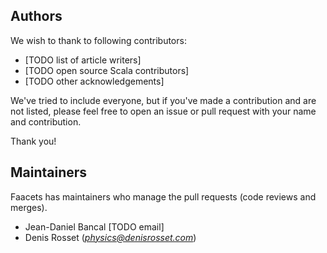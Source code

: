 ## Authors

We wish to thank to following contributors:

- [TODO list of article writers]
- [TODO open source Scala contributors]
- [TODO other acknowledgements]

We've tried to include everyone, but if you've made a contribution and are not listed, please feel free to open an issue or pull request with your name and contribution.

Thank you!

## Maintainers

Faacets has maintainers who manage the pull requests (code reviews and merges).

- Jean-Daniel Bancal [TODO email]
- Denis Rosset (*physics@denisrosset.com*)
